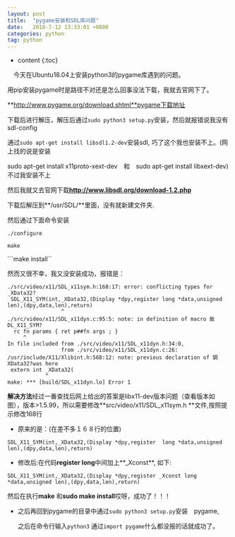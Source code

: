 ```yaml
---
layout: post
title:  "pygame安装和SDL库问题"
date:   2018-7-12 13:33:01 +0800
categories: python
tag: python
---
```


* content
{:toc}

　今天在Ubuntu18.04上安装python3的pygame库遇到的问题。

用pip安装pygame时是路径不对还是怎么回事没法下载，我就去官网下了。

**http://www.pygame.org/download.shtml**pygame下载地址

下载后进行解压，解压后通过```sudo python3 setup.py```安装，然后就报错说我没有sdl-config

通过```sudo apt-get install libsdl1.2-dev```安装sdl, 巧了这个我也安装不上。(网上找的说是安装

sudo apt-get install x11proto-xext-dev　和　sudo apt-get install libxext-dev)不过我安装不上

然后我就又去官网下载**http://www.libsdl.org/download-1.2.php**

下载后解压到**/usr/SDL/**里面，没有就新建文件夹.

然后通过下面命令安装

```./configure```

```make```

```make install``

然而又很不幸，我又没安装成功，报错是：

```
./src/video/x11/SDL_x11sym.h:168:17: error: conflicting types for _XData32?
 SDL_X11_SYM(int,_XData32,(Display *dpy,register long *data,unsigned len),(dpy,data,len),return)
                 ^
./src/video/x11/SDL_x11dyn.c:95:5: note: in definition of macro 釹DL_X11_SYM?
  rc fn params { ret p##fn args ; }
     ^
In file included from ./src/video/x11/SDL_x11dyn.h:34:0,
                 from ./src/video/x11/SDL_x11dyn.c:26:
/usr/include/X11/Xlibint.h:568:12: note: previous declaration of 鈅XData32?was here
 extern int _XData32(
            ^
make: *** [build/SDL_x11dyn.lo] Error 1
```

**解决方法**经过一番查找后网上给出的答案是libx11-dev版本问题（查看版本如图），版本>1.5.99，所以需要修改**src/video/x11/SDL_x11sym.h **文件,按照提示修改168行

* 原来的是：(在差不多１６８行的位置)

```
SDL_X11_SYM(int,_XData32,(Display *dpy,register  long *data,unsigned len),(dpy,data,len),return)
```

* 修改后:在代码**register long**中间加上**_Xconst**, 如下:

```
SDL_X11_SYM(int,_XData32,(Display *dpy,register _Xconst long *data,unsigned len),(dpy,data,len),return)
```

 然后在执行**make**  和**sudo make install**哎呀，成功了！！！

* 之后再回到pygame的目录中通过```sudo python3 setup.py```安装　pygame,

  之后在命令行输入```python3``` 通过```import pygame```什么都没报的话就成功了。
